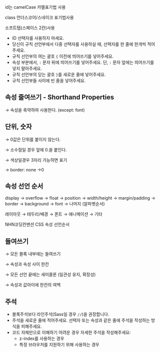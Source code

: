 
id는 camelCase 카멜표기법 사용

class 언더스코어/스네이크 표기법사용

소프트탭(스페이스 2칸)사용

- ID 선택자를 사용하지 마세요.
- 당신이 규칙 선언부에서 다중 선택자를 사용하실 때, 선택자를 한 줄에 한개씩 적어주세요.
- 규칙 선언부의 여는 괄호 `{` 이전에 띄어쓰기를 넣어주세요.
- 속성 부분에서, `:` 문자 뒤에 띄어쓰기를 넣어주세요. 단, `:` 문자 앞에는 띄어쓰기를 넣지 말아주세요.
- 규칙 선언부의 닫는 괄호 `}`를 새로운 줄에 넣어주세요.
- 규칙 선언부들 사이에 빈 줄을 넣어주세요.

## 속성 줄여쓰기 - Shorthand Properties

→ 속성을 축약하여 사용한다. (except: font)

## 단위, 숫자

→ 0값은 단위를 붙이지 않는다.

→ 소수점일 경우 앞에 0.을 붙인다.

→ 색상일경우 3자리 가능하면 표기

→ border: none →0

## 속성 선언 순서

display → overflow → float → position → width/height → margin/padding → border → background → font → 나머지 (알파벳순서)

레이아웃 → 테두리/배경 → 폰트 → 애니메이션 → 기타


NHN코딩컨밴션 CSS 속성 선언순서

## 들여쓰기

→ 모든 블록 내부에는 들여쓰기

→ 속성과 속성 사이 한칸

→ 모든 선언 끝에는 세미콜론 (일관성 유지, 확장성)

→ 속성과 값아이에 한칸의 여백

## 주석

- 블록주석보다 라인주석(Sass일 경우 `//`)을 권장합니다.
- 주석을 새로운 줄에 적어주세요. 선택자 또는 속성과 같은 줄에 주석을 작성하는 방식을 피해주세요.
- 코드 자체만으로 이해하기 어려운 경우 자세한 주석을 작성해주세요:
    - z-index를 사용하는 경우
    - 특정 브라우저를 지원하기 위해 사용하는 경우
